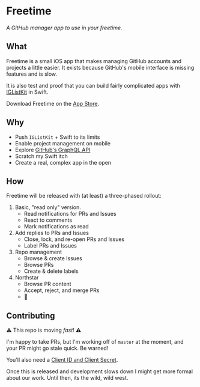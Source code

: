 # Freetime

_A GitHub manager app to use in your freetime._

## What

Freetime is a small iOS app that makes managing GitHub accounts and projects a little easier. It exists because GitHub's mobile interface is missing features and is slow.

It is also test and proof that you can build fairly complicated apps with [IGListKit](https://github.com/Instagram/IGListKit) in Swift.

Download Freetime on the [App Store](https://itunes.apple.com/app/freetime-github-open-source-project-manager/id1252320249).

## Why

- Push `IGListKit` + Swift to its limits
- Enable project management on mobile
- Explore [GitHub's GraphQL API](https://developer.github.com/v4/)
- Scratch my Swift itch
- Create a real, complex app in the open

## How

Freetime will be released with (at least) a three-phased rollout:

1. Basic, "read only" version.
    - Read notifications for PRs and Issues
    - React to comments
    - Mark notifications as read
2. Add replies to PRs and Issues
    - Close, lock, and re-open PRs and Issues
    - Label PRs and Issues
3. Repo management
    - Browse & create Issues
    - Browse PRs
    - Create & delete labels
4. Northstar
    - Browse PR content
    - Accept, reject, and merge PRs
    - :rocket:

## Contributing

:warning: This repo is moving _fast_! :warning:

I'm happy to take PRs, but I'm working off of `master` at the moment, and your PR might go stale quick. Be warned!

You'll also need a [Client ID and Client Secret](Setup.md).

Once this is released and development slows down I might get more formal about our work. Until then, its the wild, wild west.
